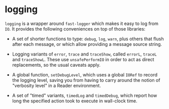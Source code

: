 # logging

`logging` is a wrapper around `fast-logger` which makes
it easy to log from `IO`. It provides the following conveniences on top of
those libraries:

- A set of shorter functions to type: `debug`, `log`, `warn`, plus others
  that flush after each message, or which allow providing a message source
  string.

- Logging variants of `error`, `trace` and `traceShow`, called `errorL`,
  `traceL` and `traceShowL`.  These use `unsafePerformIO` in order to act as
  direct replacements, so the usual caveats apply.

- A global function, `setDebugLevel`, which uses a global `IORef` to record
  the logging level, saving you from having to carry around the notion of
  "verbosity level" in a Reader environment.

- A set of "timed" variants, `timedLog` and `timedDebug`, which report how
  long the specified action took to execute in wall-clock time.
